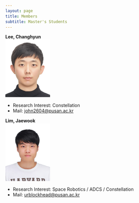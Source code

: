 ```yaml
---
layout: page
title: Members
subtitle: Master's Students
---
```


**Lee, Changhyun**  
<img src="assets/img/이창현.jpg" width="140" height="180">

- Research Interest: Constellation
- Mail: john2604@pusan.ac.kr


**Lim, Jaewook**  
<img src="assets/img/임재욱.jpg" alt='Lim, Jaewook' width="140" height="180">

- Research Interest: Space Robotics / ADCS / Constellation
- Mail: urblockhead@pusan.ac.kr
